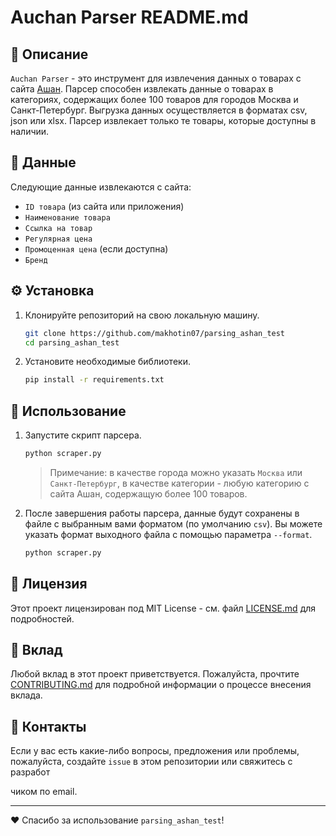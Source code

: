 # Auchan Parser README.md

## 🌟 Описание

`Auchan Parser` - это инструмент для извлечения данных о товарах с сайта [Ашан](https://www.auchan.ru/). Парсер способен извлекать данные о товарах в категориях, содержащих более 100 товаров для городов Москва и Санкт-Петербург. Выгрузка данных осуществляется в форматах csv, json или xlsx. Парсер извлекает только те товары, которые доступны в наличии.

## 📜 Данные

Следующие данные извлекаются с сайта:

- `ID товара` (из сайта или приложения)
- `Наименование товара`
- `Ссылка на товар`
- `Регулярная цена`
- `Промоценная цена` (если доступна)
- `Бренд`

## ⚙️ Установка

1. Клонируйте репозиторий на свою локальную машину.

    ```sh
    git clone https://github.com/makhotin07/parsing_ashan_test
    cd parsing_ashan_test
    ```

2. Установите необходимые библиотеки.

    ```sh
    pip install -r requirements.txt
    ```

## 🔨 Использование

1. Запустите скрипт парсера.

    ```sh
    python scraper.py 
    ```

    > Примечание: в качестве города можно указать `Москва` или `Санкт-Петербург`, в качестве категории - любую категорию с сайта Ашан, содержащую более 100 товаров.

2. После завершения работы парсера, данные будут сохранены в файле с выбранным вами форматом (по умолчанию `csv`). Вы можете указать формат выходного файла с помощью параметра `--format`.

    ```sh
    python scraper.py 
    ```

## 📘 Лицензия

Этот проект лицензирован под MIT License - см. файл [LICENSE.md](LICENSE.md) для подробностей.

## 🤝 Вклад

Любой вклад в этот проект приветствуется. Пожалуйста, прочтите [CONTRIBUTING.md](CONTRIBUTING.md) для подробной информации о процессе внесения вклада.

## 📧 Контакты

Если у вас есть какие-либо вопросы, предложения или проблемы, пожалуйста, создайте `issue` в этом репозитории или свяжитесь с разработ

чиком по email.

---

❤️ Спасибо за использование `parsing_ashan_test`!